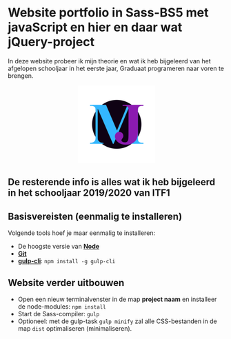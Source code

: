 # Website portfolio in Sass-BS5 met javaScript en hier en daar wat jQuery-project
In deze website probeer ik mijn theorie en wat ik heb bijgeleerd van het afgelopen schooljaar in het eerste jaar, Graduaat programeren naar voren te brengen.

<p align="center">
    <img src="LogoMj.png" alt="Murrel Venlo" />
</p>

## De resterende info is alles wat ik heb bijgeleerd in het schooljaar 2019/2020 van ITF1

## Basisvereisten (eenmalig te installeren)

Volgende tools hoef je maar eenmalig te installeren:

- De hoogste versie van [**Node**](https://nodejs.org/en/)
- [**Git**](https://git-scm.com/)
- [**gulp-cli**](https://gulpjs.com/): `npm install -g gulp-cli`

## Website verder uitbouwen

- Open een nieuw terminalvenster in de map **project naam** en installeer de node-modules: `npm install`
- Start de Sass-compiler: `gulp`
- Optioneel: met de gulp-task `gulp minify` zal alle CSS-bestanden in de map `dist` optimaliseren (minimaliseren).
